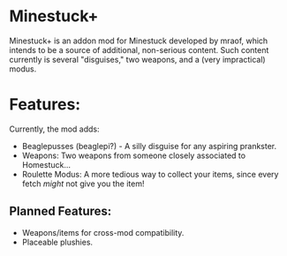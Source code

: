 
Minestuck+
=======

Minestuck+ is an addon mod for Minestuck developed by mraof, which intends to be a source of additional, non-serious content.
Such content currently is several "disguises," two weapons, and a (very impractical) modus.

Features:
============
Currently, the mod adds:

- Beaglepusses (beaglepi?) - A silly disguise for any aspiring prankster.
- Weapons: Two weapons from someone closely associated to Homestuck...
- Roulette Modus: A more tedious way to collect your items, since every fetch *might* not give you the item!

Planned Features:
------------
- Weapons/items for cross-mod compatibility.
- Placeable plushies.